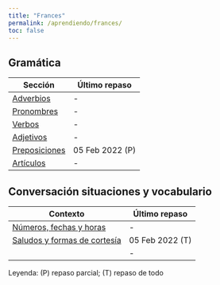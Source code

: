 ```yaml
---
title: "Frances"
permalink: /aprendiendo/frances/
toc: false
---
```


## Gramática

| Sección                        | Último repaso |
| ------------------------------ | ------------- |
| [Adverbios](adverbios/)        | -              |
| [Pronombres](pronombres/)      | -              |
| [Verbos](verbos/)              | -              |
| [Adjetivos](adjetivos/)        | -              |
| [Preposiciones](preposiciones) | 05 Feb 2022 (P)  |
| [Artículos](articulos)         | -              |


## Conversación situaciones y vocabulario

| Contexto                                      | Último repaso |
| --------------------------------------------- | ------------- |
| [Números, fechas y horas](numeros-fecha-hora) |  -            |
| [Saludos y formas de cortesía](salutations)   |  05 Feb 2022 (T)  |
|                                               |  -             |



Leyenda: (P) repaso parcial; (T) repaso de todo